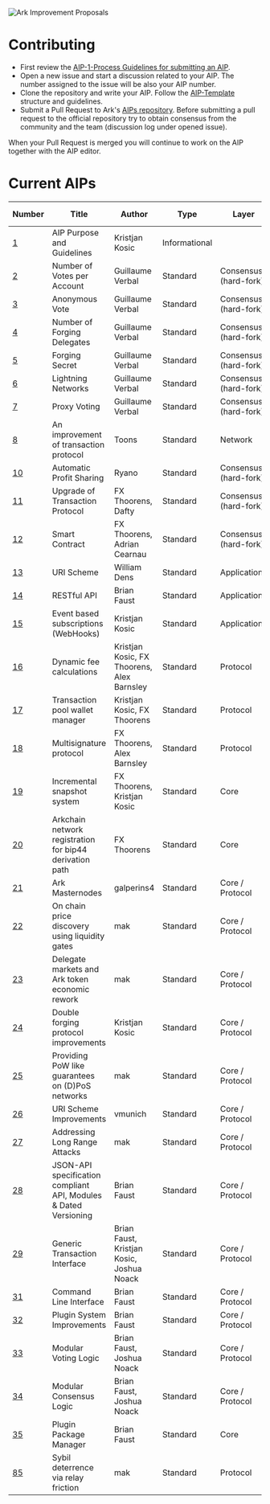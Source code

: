 ![Ark Improvement Proposals](assets/img/AIP_Header.png)

# Contributing
- First review the [AIP-1-Process Guidelines for submitting an AIP](AIPS/aip-1.md). 
- Open a new issue and start a discussion related to your AIP. The number assigned to the issue will be also your AIP number.
- Clone the repository and write your AIP. Follow the [AIP-Template](AIP-template.md) structure and guidelines. 
- Submit a Pull Request to Ark's [AIPs repository](https://github.com/ArkEcosystem/AIPs). Before submitting a pull request to the official repository try to obtain consensus from the community and the team (discussion log under opened issue).

When your Pull Request is merged you will continue to work on the AIP together with the AIP editor. 

# Current AIPs
| Number        | Title        | Author | Type  | Layer        | Status / Discussion |
| ------------- | ------------ | ------ | ----- | ------------ | ------------------- |
| [1](AIPS/aip-1.md) | AIP Purpose and Guidelines | Kristjan Kosic | Informational | | Active |
| [2](AIPS/aip-2.md) | Number of Votes per Account | Guillaume Verbal | Standard | Consensus (hard-fork) | [Canceled](https://github.com/ArkEcosystem/AIPs/issues/1) |
| [3](AIPS/aip-3.md) | Anonymous Vote | Guillaume Verbal | Standard | Consensus (hard-fork) | [Canceled](https://github.com/ArkEcosystem/AIPs/issues/5) |
| [4](AIPS/aip-4.md) | Number of Forging Delegates | Guillaume Verbal | Standard | Consensus (hard-fork) | [Canceled](https://github.com/ArkEcosystem/AIPs/issues/3) |
| [5](AIPS/aip-5.md) | Forging Secret | Guillaume Verbal | Standard | Consensus (hard-fork) | [Canceled](https://github.com/ArkEcosystem/AIPs/issues/6) |
| [6](AIPS/aip-6.md) | Lightning Networks | Guillaume Verbal | Standard | Consensus (hard-fork) | Canceled |
| [7](AIPS/aip-7.md) | Proxy Voting | Guillaume Verbal | Standard | Consensus (hard-fork) | [Canceled](https://github.com/ArkEcosystem/AIPs/issues/2) |
| [8](AIPS/aip-8.md) | An improvement of transaction protocol | Toons | Standard | Network | [Implemented](https://github.com/ArkEcosystem/AIPs/issues/7) |
| [10](AIPS/aip-10.md) | Automatic Profit Sharing | Ryano | Standard | Consensus (hard-fork) | [Canceled](https://github.com/ArkEcosystem/AIPs/blob/master/AIPS/aip-10.md) |
| [11](AIPS/aip-11.md) | Upgrade of Transaction Protocol | FX Thoorens, Dafty | Standard | Consensus (hard-fork) | [Implemented](https://github.com/ArkEcosystem/AIPs/blob/master/AIPS/aip-11.md) |
| [12](AIPS/aip-12.md) | Smart Contract | FX Thoorens, Adrian Cearnau | Standard | Consensus (hard-fork) | [Draft](https://github.com/ArkEcosystem/AIPs/blob/master/AIPS/aip-12.md) |
| [13](AIPS/aip-13.md) | URI Scheme | William Dens | Standard  | Applications | [Draft](/AIPS/aip-13.md) |
| [14](AIPS/aip-14.md) | RESTful API | Brian Faust | Standard  | Applications | [Implemented](/AIPS/aip-14.md) |
| [15](AIPS/aip-15.md) | Event based subscriptions (WebHooks) | Kristjan Kosic | Standard  | Applications | [Implemented](/AIPS/aip-15.md) |
| [16](AIPS/aip-16.md) | Dynamic fee calculations | Kristjan Kosic, FX Thoorens, Alex Barnsley | Standard  | Protocol | [Implemented](/AIPS/aip-16.md) |
| [17](AIPS/aip-17.md) | Transaction pool wallet manager | Kristjan Kosic, FX Thoorens | Standard  | Protocol | [Implemented](/AIPS/aip-17.md) |
| [18](AIPS/aip-18.md) | Multisignature protocol | FX Thoorens, Alex Barnsley | Standard  | Protocol | [In progress](/AIPS/aip-18.md) |
| [19](AIPS/aip-19.md) | Incremental snapshot system | FX Thoorens, Kristjan Kosic | Standard  | Core | [Implemented](/AIPS/aip-19.md) |
| [20](AIPS/aip-20.md) | Arkchain network registration for bip44 derivation path  | FX Thoorens | Standard  | Core | [Draft](https://github.com/ArkEcosystem/AIPs/issues/29) |
| [21](AIPS/aip-21.md) | Ark Masternodes | galperins4 | Standard  | Core / Protocol | [Draft](/AIPS/aip-21.md) |
| [22](AIPS/aip-22.md) | On chain price discovery using liquidity gates | mak | Standard  | Core / Protocol | [Draft](/AIPS/aip-22.md) |
| [23](AIPS/aip-23.md) | Delegate markets and Ark token economic rework | mak | Standard  | Core / Protocol | [Draft](/AIPS/aip-23.md) |
| [24](AIPS/aip-24.md) | Double forging protocol improvements | Kristjan Kosic | Standard  | Core / Protocol | [Draft](/AIPS/aip-24.md) |
| [25](AIPS/aip-25.md) | Providing PoW like guarantees on (D)PoS networks | mak | Standard  | Core / Protocol | [Draft](/AIPS/aip-25.md) |
| [26](AIPS/aip-26.md) | URI Scheme Improvements | vmunich | Standard  | Core / Protocol | [Draft](/AIPS/aip-26.md) |
| [27](AIPS/aip-27.md) | Addressing Long Range Attacks | mak | Standard  | Core / Protocol | [Draft](/AIPS/aip-27.md) |
| [28](AIPS/aip-28.md) | JSON-API specification compliant API, Modules & Dated Versioning | Brian Faust | Standard  | Core / Protocol | [Draft](/AIPS/aip-28.md) |
| [29](AIPS/aip-29.md) | Generic Transaction Interface | Brian Faust, Kristjan Kosic, Joshua Noack | Standard  | Core / Protocol | [Draft](/AIPs/aip-29.md) |
| [31](AIPS/aip-31.md) | Command Line Interface | Brian Faust | Standard  | Core / Protocol | [Draft](/AIPS/aip-31.md) |
| [32](AIPS/aip-32.md) | Plugin System Improvements | Brian Faust | Standard  | Core / Protocol | [Draft](/AIPS/aip-32.md) |
| [33](AIPS/aip-33.md) | Modular Voting Logic | Brian Faust, Joshua Noack | Standard  | Core / Protocol | [Draft](/AIPS/aip-33.md) |
| [34](AIPS/aip-34.md) | Modular Consensus Logic | Brian Faust, Joshua Noack | Standard  | Core / Protocol | [Draft](/AIPS/aip-34.md) |
| [35](AIPS/aip-35.md) | Plugin Package Manager | Brian Faust | Standard  | Core | [Draft](/AIPS/aip-35.md) |
| [85](AIPS/aip-85.md) | Sybil deterrence via relay friction | mak | Standard  | Protocol | [Draft](/AIPS/aip-85.md) |
